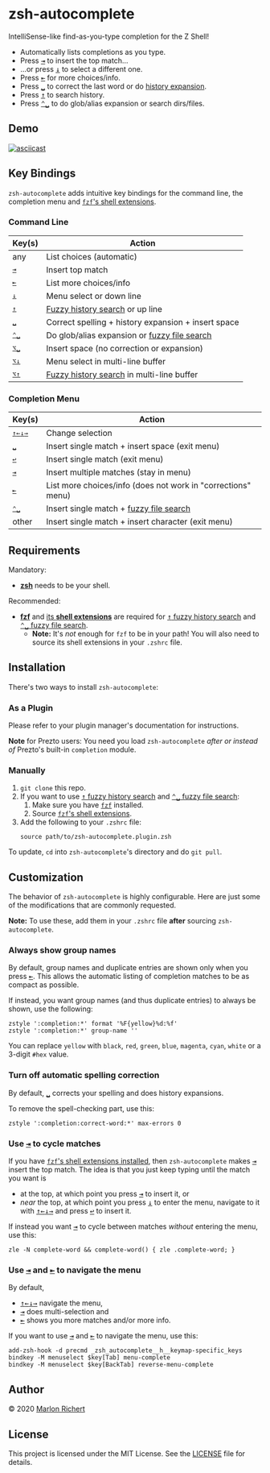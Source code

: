 # zsh-autocomplete
IntelliSense-like find-as-you-type completion for the Z Shell!
* Automatically lists completions as you type.
* Press [<kbd>⇥</kbd>](# "tab") to insert the top match…
* …or press [<kbd>↓</kbd>](# "down") to select a different one.
* Press [<kbd>⇤</kbd>](# "shift-tab") for more choices/info.
* Press [<kbd>␣</kbd>](# "space") to correct the last word or do
  [history expansion](http://zsh.sourceforge.net/Doc/Release/Expansion.html#History-Expansion).
* Press [<kbd>↑</kbd>](# "up") to search history.
* Press [<kbd>⌃␣</kbd>](# "ctrl-space") to do glob/alias expansion or search dirs/files.


## Demo
[![asciicast](https://asciinema.org/a/ZKC8EXNp1Xw1z8wjs9kVqRoJN.svg)](https://asciinema.org/a/ZKC8EXNp1Xw1z8wjs9kVqRoJN)


## Key Bindings
`zsh-autocomplete` adds intuitive key bindings for the command line, the completion menu and
[`fzf`'s shell extensions](https://github.com/junegunn/fzf#installation).

### Command Line
| Key(s) | Action |
| --- | --- |
| any | List choices (automatic) |
| [<kbd>⇥</kbd>](# "tab") | Insert top match |
| [<kbd>⇤</kbd>](# "shift-tab") | List more choices/info |
| [<kbd>↓</kbd>](# "down") | Menu select or down line |
| [<kbd>↑</kbd>](# "up") | [Fuzzy history search](#requirements) or up line |
| [<kbd>␣</kbd>](# "space") | Correct spelling + history expansion + insert space |
| [<kbd>⌃␣</kbd>](# "ctrl-space") | Do glob/alias expansion or [fuzzy file search](#requirements) |
| [<kbd>⌥␣</kbd>](# "alt-space") | Insert space (no correction or expansion) |
| [<kbd>⌥↓</kbd>](# "alt-down") | Menu select in multi-line buffer |
| [<kbd>⌥↑</kbd>](# "alt-up") | [Fuzzy history search](#requirements) in multi-line buffer |

### Completion Menu
| Key(s) | Action |
| --- | --- |
| [<kbd>↑</kbd><kbd>←</kbd><kbd>↓</kbd><kbd>→</kbd>](# "arrow keys") | Change selection |
| [<kbd>␣</kbd>](# "space") | Insert single match + insert space (exit menu) |
| [<kbd>↩︎</kbd>](# "enter") | Insert single match (exit menu) |
| [<kbd>⇥</kbd>](# "tab") | Insert multiple matches (stay in menu) |
| [<kbd>⇤</kbd>](# "shift-tab") | List more choices/info (does not work in "corrections" menu) |
| [<kbd>⌃␣</kbd>](# "ctrl-space") | Insert single match + [fuzzy file search](#requirements) |
| other | Insert single match + insert character (exit menu) |


## Requirements
Mandatory:
* [**zsh**](http://zsh.sourceforge.net) needs to be your shell.

Recommended:
* [**fzf**](https://github.com/junegunn/fzf) and
  [its **shell extensions**](https://github.com/junegunn/fzf#installation) are required for
  [<kbd>↑</kbd> fuzzy history search](#key-bindings) and
  [<kbd>⌃␣</kbd> fuzzy file search](#key-bindings).
  * **Note:** It's _not_ enough for `fzf` to be in your path! You will also need to source its
    shell extensions in your `.zshrc` file.


## Installation

There's two ways to install `zsh-autocomplete`:

### As a Plugin
Please refer to your plugin manager's documentation for instructions.

**Note** for Prezto users: You need you load `zsh-autocomplete` _after or instead of_
Prezto's built-in `completion` module.

### Manually
1. `git clone` this repo.
1. If you want to use [<kbd>↑</kbd> fuzzy history search](#key-bindings) and
   [<kbd>⌃␣</kbd> fuzzy file search](#key-bindings):
   1. Make sure you have [`fzf`](https://github.com/junegunn/fzf) installed.
   1. Source [`fzf`'s shell extensions](https://github.com/junegunn/fzf#installation).
1. Add the following to your `.zshrc` file:
   ```shell
   source path/to/zsh-autocomplete.plugin.zsh
   ```

To update, `cd` into `zsh-autocomplete`'s directory and do `git pull`.


## Customization

The behavior of `zsh-autocomplete` is highly configurable. Here are just some of the modifications
that are commonly requested.

**Note:** To use these, add them in your `.zshrc` file **after** sourcing `zsh-autocomplete`.

### Always show group names
By default, group names and duplicate entries are shown only when you press
[<kbd>⇤</kbd>](# "shift-tab"). This allows the automatic listing of completion matches to be as
compact as possible.

If instead, you want group names (and thus duplicate entries) to always be shown, use the
following:
```shell
zstyle ':completion:*' format '%F{yellow}%d:%f'
zstyle ':completion:*' group-name ''
```
You can replace `yellow` with `black`, `red`, `green`, `blue`, `magenta`, `cyan`, `white` or a
3-digit `#hex` value.

### Turn off automatic spelling correction
By default, [<kbd>␣</kbd>](# "space") corrects your spelling and does history expansions.

To remove the spell-checking part, use this:
```shell
zstyle ':completion:correct-word:*' max-errors 0
```

### Use [<kbd>⇥</kbd>](# "tab") to cycle matches
If you have [`fzf`'s shell extensions installed](#requirements), then `zsh-autocomplete` makes
[<kbd>⇥</kbd>](# "tab") insert the top match. The idea is that you just keep typing until the match
you want is
* at the top, at which point you press [<kbd>⇥</kbd>](# "tab") to insert it, or
* _near_ the top, at which point you press [<kbd>↓</kbd>](# "down") to enter the menu, navigate to it
  with [<kbd>↑</kbd><kbd>←</kbd><kbd>↓</kbd><kbd>→</kbd>](# "arrow keys") and press [<kbd>↩︎</kbd>](# "enter") to insert it.

If instead you want [<kbd>⇥</kbd>](# "tab") to cycle between matches _without_ entering the menu,
use this:
```shell
zle -N complete-word && complete-word() { zle .complete-word; }
```

### Use [<kbd>⇥</kbd>](# "tab") and [<kbd>⇤</kbd>](# "shift-tab") to navigate the menu
By default,
* [<kbd>↑</kbd><kbd>←</kbd><kbd>↓</kbd><kbd>→</kbd>](# "arrow keys") navigate the menu,
* [<kbd>⇥</kbd>](# "tab") does multi-selection and
* [<kbd>⇤</kbd>](# "shift-tab") shows you more matches and/or more info.

If you want to use [<kbd>⇥</kbd>](# "tab") and [<kbd>⇤</kbd>](# "shift-tab") to navigate the menu,
use this:
```shell
add-zsh-hook -d precmd _zsh_autocomplete__h__keymap-specific_keys
bindkey -M menuselect $key[Tab] menu-complete
bindkey -M menuselect $key[BackTab] reverse-menu-complete
```


## Author
© 2020 [Marlon Richert](https://github.com/marlonrichert)


## License
This project is licensed under the MIT License. See the [LICENSE](/marlonrichert/.config/LICENSE)
file for details.
